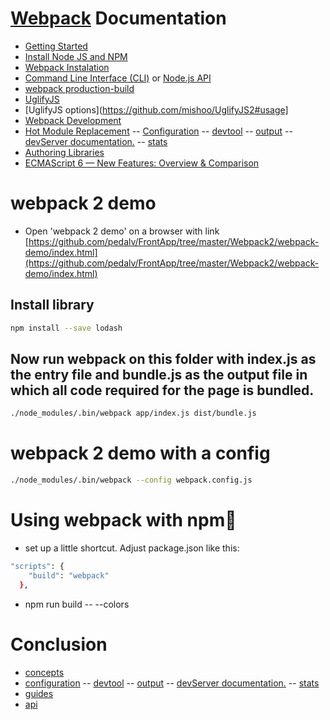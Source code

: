 # [Webpack](https://webpack.js.org/) Documentation
- [Getting Started](https://webpack.js.org/guides/get-started/)
- [Install Node JS and NPM](https://nodejs.org/en/)
- [Webpack Instalation](https://webpack.js.org/guides/installation/)
- [Command Line Interface (CLI)](https://webpack.js.org/api/cli/) or [Node.js API](https://webpack.js.org/api/node/)
- [webpack production-build](https://webpack.js.org/guides/production-build/)
- [UglifyJS](http://lisperator.net/uglifyjs/)
- [UglifyJS options](https://github.com/mishoo/UglifyJS2#usage]
- [Webpack Development](https://webpack.js.org/guides/development/)
- [Hot Module Replacement](https://webpack.js.org/guides/hmr-react/)
-- [Configuration](https://webpack.js.org/configuration/)
-- [devtool](https://webpack.js.org/configuration/devtool/)
-- [output](https://webpack.js.org/configuration/output/)
-- [devServer documentation.](https://webpack.js.org/configuration/dev-server/)
-- [stats](https://webpack.js.org/configuration/stats/)
- [Authoring Libraries](https://webpack.js.org/guides/author-libraries/)
- [ECMAScript 6 — New Features: Overview & Comparison](http://es6-features.org/#Constants)

# webpack 2 demo
- Open 'webpack 2 demo' on a browser with link [https://github.com/pedalv/FrontApp/tree/master/Webpack2/webpack-demo/index.html](https://github.com/pedalv/FrontApp/tree/master/Webpack2/webpack-demo/index.html)
## Install library
```bash
npm install --save lodash
```
## Now run webpack on this folder with index.js as the entry file and bundle.js as the output file in which all code required for the page is bundled.
```bash
./node_modules/.bin/webpack app/index.js dist/bundle.js
```
# webpack 2 demo with a config
```bash
./node_modules/.bin/webpack --config webpack.config.js
```

# Using webpack with npm
- set up a little shortcut. Adjust package.json like this:
```bash
"scripts": {
    "build": "webpack"
  },
```
- npm run build -- --colors

# Conclusion
- [concepts](https://webpack.js.org/concepts/)
- [configuration](https://webpack.js.org/configuration/)
-- [devtool](https://webpack.js.org/configuration/devtool/)
-- [output](https://webpack.js.org/configuration/output/)
-- [devServer documentation.](https://webpack.js.org/configuration/dev-server/)
-- [stats](https://webpack.js.org/configuration/stats/)
- [guides](https://webpack.js.org/guides/)
- [api](https://webpack.js.org/api/)